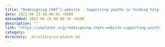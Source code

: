 ```yaml
---
title: "Redesigning CHAT’s website - Supporting youths in finding help in a timely manner"
date: 2022-06-23 16:46:01 +0000
dateadded: 2022-06-24 00:00:36 +0100
description: ""
link: "https://uxplanet.org/redesigning-chats-website-supporting-youths-in-finding-help-in-a-timely-manner-5f92b70000b?source=rss----819cc2aaeee0---4"
category:
directory: _directory/ux-planet.md
---
```

